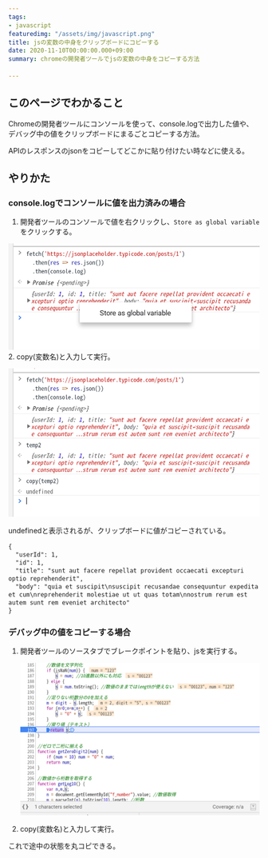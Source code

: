 ```yaml
---
tags:
- javascript
featuredimg: "/assets/img/javascript.png"
title: jsの変数の中身をクリップボードにコピーする
date: 2020-11-10T00:00:00.000+09:00
summary: chromeの開発者ツールでjsの変数の中身をコピーする方法

---
```

## このページでわかること

Chromeの開発者ツールにコンソールを使って、console.logで出力した値や、デバッグ中の値をクリップボードにまるごとコピーする方法。

APIのレスポンスのjsonをコピーしてどこかに貼り付けたい時などに使える。

## やりかた

### console.logでコンソールに値を出力済みの場合

1. 開発者ツールのコンソールで値を右クリックし、`Store as global variable`をクリックする。

![](/assets/img/screenshot-2020-11-10-at-23-00-35.png)2. copy(変数名)と入力して実行。

![](/assets/img/screenshot-2020-11-10-at-23-02-33.png)

undefinedと表示されるが、クリップボードに値がコピーされている。

    {
      "userId": 1,
      "id": 1,
      "title": "sunt aut facere repellat provident occaecati excepturi optio reprehenderit",
      "body": "quia et suscipit\nsuscipit recusandae consequuntur expedita et cum\nreprehenderit molestiae ut ut quas totam\nnostrum rerum est autem sunt rem eveniet architecto"
    }

### デバッグ中の値をコピーする場合

1. 開発者ツールのソースタブでブレークポイントを貼り、jsを実行する。

   ![](/assets/img/screenshot-2020-11-10-at-23-09-07.png)
2. copy(変数名)と入力して実行。

これで途中の状態を丸コピできる。